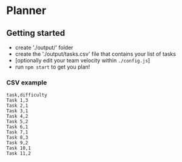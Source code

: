 # Planner

## Getting started

- create './output/' folder
- create the './output/tasks.csv' file that contains your list of tasks
- [optionally edit your team velocity within `./config.js`]
- run `npm start` to get you plan!

### CSV example
```
task,difficulty
Task 1,3
Task 2,1
Task 3,1
Task 4,2
Task 5,2
Task 6,1
Task 7,1
Task 8,3
Task 9,2
Task 10,1
Task 11,2
```
